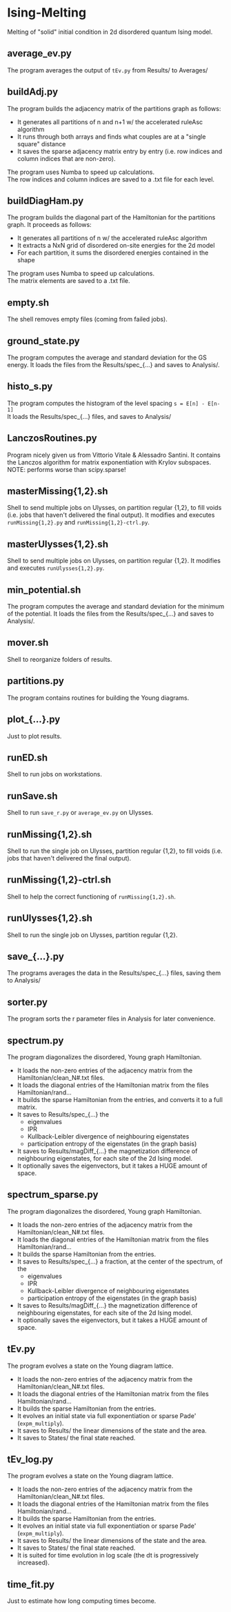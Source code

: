 # Ising-Melting

Melting of "solid" initial condition in 2d disordered quantum Ising model.


## average\_ev.py

The program averages the output of `tEv.py` from Results/ to Averages/


## buildAdj.py

The program builds the adjacency matrix of the partitions graph as follows:

- It generates all partitions of n and n+1 w/ the accelerated ruleAsc algorithm 
- It runs through both arrays and finds what couples are at a "single square" distance
- It saves the sparse adjacency matrix entry by entry (i.e. row indices and column indices that are non-zero).

The program uses Numba to speed up calculations.  
The row indices and column indices are saved to a .txt file for each level.


## buildDiagHam.py

The program builds the diagonal part of the Hamiltonian for the partitions graph. It proceeds as follows:

- It generates all partitions of n w/ the accelerated ruleAsc algorithm 
- It extracts a NxN grid of disordered on-site energies for the 2d model
- For each partition, it sums the disordered energies contained in the shape

The program uses Numba to speed up calculations.  
The matrix elements are saved to a .txt file.


## empty.sh

The shell removes empty files (coming from failed jobs).


## ground\_state.py

The program computes the average and standard deviation for the GS energy. It loads the files from the Results/spec\_{...} and saves to Analysis/.


## histo\_s.py

The program computes the histogram of the level spacing `s = E[n] - E[n-1]`  
It loads the Results/spec\_{...} files, and saves to Analysis/


## LanczosRoutines.py

Program nicely given us from Vittorio Vitale & Alessadro Santini. It contains the Lanczos algorithm for matrix exponentiation with Krylov subspaces.
NOTE: performs worse than scipy.sparse!


## masterMissing{1,2}.sh

Shell to send multiple jobs on Ulysses, on partition regular {1,2}, to fill voids (i.e. jobs that haven't delivered the final output). It modifies and executes `runMissing{1,2}.py` and `runMissing{1,2}-ctrl.py`.


## masterUlysses{1,2}.sh

Shell to send multiple jobs on Ulysses, on partition regular {1,2}. It modifies and executes `runUlysses{1,2}.py`.


## min\_potential.sh

The program computes the average and standard deviation for the minimum of the potential. 
It loads the files from the Results/spec\_{...} and saves to Analysis/.


## mover.sh

Shell to reorganize folders of results.


## partitions.py

The program contains routines for building the Young diagrams.


## plot\_{...}.py

Just to plot results.


## runED.sh

Shell to run jobs on workstations.


## runSave.sh

Shell to run `save_r.py` or `average_ev.py` on Ulysses.


## runMissing{1,2}.sh

Shell to run the single job on Ulysses, partition regular {1,2}, to fill voids (i.e. jobs that haven't delivered the final output).


## runMissing{1,2}-ctrl.sh

Shell to help the correct functioning of `runMissing{1,2}.sh`.


## runUlysses{1,2}.sh

Shell to run the single job on Ulysses, partition regular {1,2}.


## save\_{...}.py

The programs averages the data in the Results/spec\_{...} files, saving them to Analysis/


## sorter.py

The program sorts the r parameter files in Analysis for later convenience.


## spectrum.py

The program diagonalizes the disordered, Young graph Hamiltonian.

- It loads the non-zero entries of the adjacency matrix from the Hamiltonian/clean_N#.txt files.
- It loads the diagonal entries of the Hamiltonian matrix from the files Hamiltonian/rand...
- It builds the sparse Hamiltonian from the entries, and converts it to a full matrix.
- It saves to Results/spec_{...} the
    - eigenvalues
    - IPR
    - Kullback-Leibler divergence of neighbouring eigenstates
    - participation entropy of the eigenstates (in the graph basis)
- It saves to Results/magDiff_{...} the magnetization difference of neighbouring eigenstates, for each site of the 2d Ising model.
- It optionally saves the eigenvectors, but it takes a HUGE amount of space.


## spectrum\_sparse.py

The program diagonalizes the disordered, Young graph Hamiltonian.

- It loads the non-zero entries of the adjacency matrix from the Hamiltonian/clean_N#.txt files.
- It loads the diagonal entries of the Hamiltonian matrix from the files Hamiltonian/rand...
- It builds the sparse Hamiltonian from the entries.
- It saves to Results/spec_{...} a fraction, at the center of the spectrum, of the
    - eigenvalues
    - IPR
    - Kullback-Leibler divergence of neighbouring eigenstates
    - participation entropy of the eigenstates (in the graph basis)
- It saves to Results/magDiff_{...} the magnetization difference of neighbouring eigenstates, for each site of the 2d Ising model.
- It optionally saves the eigenvectors, but it takes a HUGE amount of space.


## tEv.py

The program evolves a state on the Young diagram lattice.

- It loads the non-zero entries of the adjacency matrix from the Hamiltonian/clean_N#.txt files.
- It loads the diagonal entries of the Hamiltonian matrix from the files Hamiltonian/rand...
- It builds the sparse Hamiltonian from the entries.
- It evolves an initial state via full exponentiation or sparse Pade' (`expm_multiply`).
- It saves to Results/ the linear dimensions of the state and the area.
- It saves to States/ the final state reached.


## tEv\_log.py

The program evolves a state on the Young diagram lattice.

- It loads the non-zero entries of the adjacency matrix from the Hamiltonian/clean_N#.txt files.
- It loads the diagonal entries of the Hamiltonian matrix from the files Hamiltonian/rand...
- It builds the sparse Hamiltonian from the entries.
- It evolves an initial state via full exponentiation or sparse Pade' (`expm_multiply`).
- It saves to Results/ the linear dimensions of the state and the area.
- It saves to States/ the final state reached.
- It is suited for time evolution in log scale (the dt is progressively increased).


## time_fit.py

Just to estimate how long computing times become.

